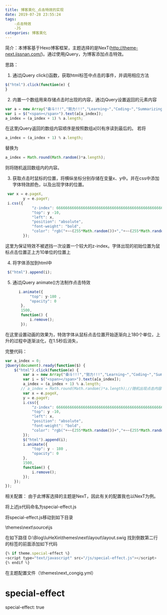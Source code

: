 ```yaml
---
title: 博客美化_点击特效的实现
date: 2019-07-28 23:55:24
tags:
    -点击特效
    -JS
categories: 博客美化
---
```

简介：本博客基于Hexo博客框架，主题选择的是NexT(http://theme-next.iissnan.com/)。通过使用jQuery，为博客添加点击特效。

思路：
1. 通过jQuery click()函数，获取html标签中点击的事件，并调用相应方法

``` js
$("html").click(function(e) {
}
```

2. 内置一个数组用来存储点击时出现的内容，通过jQuery设置返回的元素内容

``` js
var a = new Array("奋斗!!!","努力!!!","Learning~","Coding~","Summarizing~","Advancing~","VENI","VIDI","VICI","٩(•̤̀ᵕ•̤́๑)ᵒᵏᵎᵎᵎᵎ");
var i = $("<span></span>").text(a[a_index]);
a_index = (a_index + 1) % a.length;
``` 

在这里jQuery返回的数组内容顺序是按照数组a[0]有序读到最后的。
若将
``` js
a_index = (a_index + 1) % a.length;
```
替换为
``` js
a_index = Math.round(Math.random()*a.length);
``` 

则将随机返回数组内的内容。

3. 获取点击时鼠标的位置，将横纵坐标分别存储在变量x、y中。并在css中添加字体特效颜色，以及出现字体的位置。
``` js
 var x = e.pageX,
        y = e.pageY;
 i.css({
            "z-index": 66666666666666666666666666666666666666666666666666666666666,
            "top": y -10,
            "left": x,
            "position": "absolute",
            "font-weight": "bold",
            "color": "rgb("+~~(255*Math.random())+","+~~(255*Math.random())+","+~~(255*Math.random())+")"
        });
```
这里为保证特效不被遮挡一次设置一个较大的z-index。字体出现的初始位置为鼠标点击位置正上方10单位的位置上

4. 将字体添加到html中
``` js
 $("html").append(i);
 ```

 5. 通过jQuery animate()方法制作点击特效
 ``` js
       i.animate({
            "top": y-180 ,
            "opacity": 0
        },
        1500,
        function() {
            i.remove();
        });
```
在这里设置动画的效果为，特效字体从鼠标点击位置开始逐渐向上180个单位，上升的过程中逐渐淡化，在1.5秒后消失，

完整代码：


``` js
var a_index = 0;
jQuery(document).ready(function($) {
    $("html").click(function(e) {
        var a = new Array("奋斗!!!","努力!!!","Learning~","Coding~","Summarizing~","Advancing~","VENI","VIDI","VICI","٩(•̤̀ᵕ•̤́๑)ᵒᵏᵎᵎᵎᵎ");
        var i = $("<span></span>").text(a[a_index]);
        a_index = (a_index + 1) % a.length;
       // a_index = Math.round(Math.random()*a.length);//随机出现点击内容
        var x = e.pageX,
        y = e.pageY;
        i.css({
            "z-index": 66666666666666666666666666666666666666666666666666666666666,
            "top": y -10,
            "left": x,
            "position": "absolute",
            "font-weight": "bold",
            "color": "rgb("+~~(255*Math.random())+","+~~(255*Math.random())+","+~~(255*Math.random())+")"
        });
        $("html").append(i);
        i.animate({
            "top": y - 180 ,
            "opacity": 0
        },
        1500,
        function() {
            i.remove();
        });
    });
});
``` 

相关配置：
由于此博客选择的主题是NexT，因此有关的配置我也以NexT为例。

将上述js代码命名为special-effect.js

将special-effect.js移动到如下目录

\themes\next\source\js


在如下路径
D:\Blog\luHeXin\themes\next\layout\layout.swig
找到倒数第二行的</body>标签的前面添加如下代码

``` js
{% if theme.special-effect %}
<script type="text/javascript" src="/js/special-effect.js"></script>
{% endif %}
```


在主题配置文件（\themes\next\_congig.yml）
# special-effect
special-effect: true